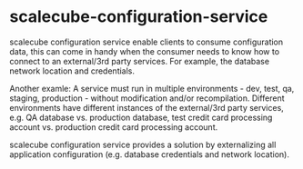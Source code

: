 # scalecube-configuration-service

scalecube configuration service enable clients to consume configuration data, this can come in handy when the consumer needs to know how to connect to an 
external/3rd party services. For example, the database network location and credentials.

Another examle: A service must run in multiple environments - dev, test, qa, staging, production - without modification and/or recompilation.
Different environments have different instances of the external/3rd party services, e.g. QA database vs. production database, test credit card 
processing account vs. production credit card processing account.

scalecube configuration service provides a solution by externalizing all application configuration (e.g. database credentials and network location). 
